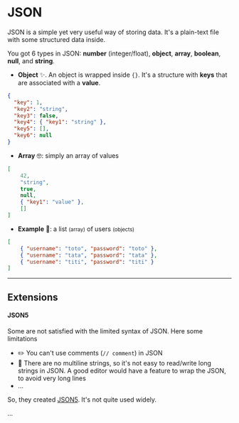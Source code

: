 # JSON

<div class="row row-cols-md-2"><div>

JSON is a simple yet very useful way of storing data. It's a plain-text file with some structured data inside.

You got 6 types in JSON: **number** (integer/float), **object**, **array**, **boolean**, **null**, and **string**.

* **Object** ✨. An object is wrapped inside `{}`. It's a structure with **keys** that are associated with a **value**.

```json
{
  "key": 1,
  "key2": "string",
  "key3": false,
  "key4": { "key1": "string" },
  "key5": [],
  "key6": null
}
```
</div><div>

* **Array** 🤓: simply an array of values

```json
[
    42,
    "string", 
    true,
    null,
    { "key1": "value" },
    []
]
```

* **Example** 🎁: a list <small>(array)</small> of users <small>(objects)</small>

```json
[
    { "username": "toto", "password": "toto" },
    { "username": "tata", "password": "tata" },
    { "username": "titi", "password": "titi" }
]
```
</div></div>

<hr class="sep-both">

## Extensions

<div class="row row-cols-md-2"><div>

#### JSON5

Some are not satisfied with the limited syntax of JSON. Here some limitations

* ✏️ You can't use comments (`// comment`) in JSON
* 🎡  There are no multiline strings, so it's not easy to read/write long strings in JSON. A good editor would have a feature to wrap the JSON, to avoid very long lines
* ...

So, they created [JSON5](https://json5.org/). It's not quite used widely.
</div><div>

...
</div></div>